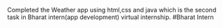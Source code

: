 Completed the Weather app using html,css and java which is the second task in Bharat intern(app development) virtual internship.
#Bharat Intern
